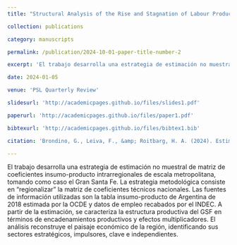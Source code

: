 ```yaml
---
title: "Structural Analysis of the Rise and Stagnation of Labour Productivity in Argentina (2004-2019): A Growing Subsystems Approach»"

collection: publications

category: manuscripts

permalink: /publication/2024-10-01-paper-title-number-2

excerpt: 'El trabajo desarrolla una estrategia de estimación no muestral de matriz de coeficientes insumo-producto intrarregionales de escala metropolitana, tomando como caso el Gran Santa Fe. La estrategia metodológica consiste en “regionalizar” la matriz de coeficientes técnicos nacionales. Las fuentes de información utilizadas son la tabla insumo-producto de Argentina de 2018 estimada por la OCDE y datos de empleo recabados por el INDEC. A partir de la estimación, se caracteriza la estructura productiva del GSF en términos de encadenamientos productivos y efectos multiplicadores. El análisis reconstruye el paisaje económico de la región, identificando sus sectores estratégicos, impulsores, clave e independientes.'

date: 2024-01-05

venue: 'PSL Quarterly Review'

slidesurl: 'http://academicpages.github.io/files/slides1.pdf'

paperurl: 'http://academicpages.github.io/files/paper1.pdf'

bibtexurl: 'http://academicpages.github.io/files/bibtex1.bib'

citation: 'Brondino, G., Leiva, F., &amp; Roitbarg, H. A. (2024). Estimación de uan matriz de coeficientes insumo-producto "metropolitana". <i>Estudios Economicos</i>, 41(82), 125-154. <a href="https://doi.org/10.52292/j.estudecon.2024.3567">https://doi.org/10.52292/j.estudecon.2024.3567</a>.'

---
```


El trabajo desarrolla una estrategia de estimación no muestral de matriz de coeficientes insumo-producto intrarregionales de escala metropolitana, tomando como caso el Gran Santa Fe. La estrategia metodológica consiste en “regionalizar” la matriz de coeficientes técnicos nacionales. Las fuentes de información utilizadas son la tabla insumo-producto de Argentina de 2018 estimada por la OCDE y datos de empleo recabados por el INDEC. A partir de la estimación, se caracteriza la estructura productiva del GSF en términos de encadenamientos productivos y efectos multiplicadores. El análisis reconstruye el paisaje económico de la región, identificando sus sectores estratégicos, impulsores, clave e independientes.
